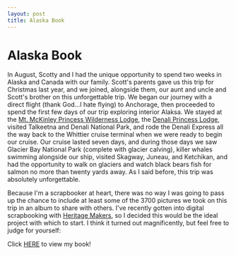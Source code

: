 ```yaml
---
layout: post
title: Alaska Book
---
```


# Alaska Book

In August, Scotty and I had the unique opportunity to spend two weeks in Alaska and Canada with our family. Scott's parents
gave us this trip for Christmas last year, and we joined, alongside them, our aunt and uncle and Scott's brother on this 
unforgettable trip. We began our journey with a direct flight (thank God...I hate flying) to Anchorage, then proceeded to spend the 
first few days of our trip exploring interior Alaksa. We stayed at the [Mt. McKinley Princess Wilderness Lodge](http://www.princesslodges.com/mckinley-lodge.cfm),
the [Denali Princess Lodge](http://www.princesslodges.com/denali-lodge.cfm), visited Talkeetna and Denali National Park, and rode the Denali Express all the
way back to the Whittier cruise terminal when we were ready to begin our cruise. Our cruise lasted seven days, and during those days
we saw Glacier Bay National Park (complete with glacier calving), killer whales swimming alongside our ship, visited Skagway, Juneau,
and Ketchikan, and had the opportunity to walk on glaciers and watch black bears fish for salmon no more than twenty yards away. As I 
said before, this trip was absolutely unforgettable.

Because I'm a scrapbooker at heart, there was no way I was going to pass up the chance to include at least some
of the 3700 pictures we took on this trip in an album to share with others. I've recently gotten into digital scrapbooking with
[Heritage Makers](www.heritagemakers.com), so I decided this would be the ideal project with which to start. I think it turned out
magnificently, but feel free to judge for yourself:

Click [HERE](http://www.heritagemakers.com/projectBrowserStandAlone.cfm?projectId=1918257&productId=9&projectSponsor=419825) to view my book!
